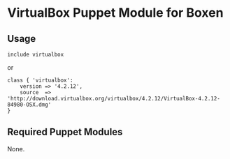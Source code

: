 # VirtualBox Puppet Module for Boxen

## Usage

```puppet
include virtualbox
```

or

```puppet
class { 'virtualbox':
    version => '4.2.12',
    source  => 'http://download.virtualbox.org/virtualbox/4.2.12/VirtualBox-4.2.12-84980-OSX.dmg'
}
```

## Required Puppet Modules

None.
